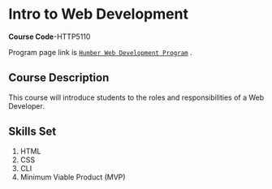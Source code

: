 # Intro to Web Development

**Course Code**-HTTP5110 

Program page link is [`Humber Web Development Program`](https://mediaarts.humber.ca/programs/web-development.html) .

## Course Description

This course will introduce students to the roles and responsibilities of a Web Developer.

## Skills Set

1. HTML
2. CSS
3. CLI
4. Minimum Viable Product (MVP) 
